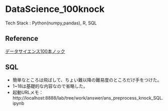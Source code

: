 # DataScience_100knock
Tech Stack : Python(numpy,pandas), R, SQL
## Reference
[データサイエンス100本ノック](https://github.com/The-Japan-DataScientist-Society/100knocks-preprocess )

## SQL
- 簡単なところは飛ばして、ちょい難以降の難易度のところだけ手をつけた。
- 1~18は基礎的な内容なので省略した。
- 起動URLメモ：http://localhost:8888/lab/tree/work/answer/ans_preprocess_knock_SQL.ipynb
